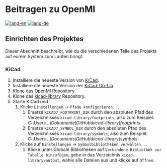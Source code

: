 # Beitragen zu OpenMI

[![lang-en](https://img.shields.io/badge/lang-en-inactive?style=for-the-badge)](CONTRIBUTING.md)
[![lang-de](https://img.shields.io/badge/lang-de-informational?style=for-the-badge)](CONTRIBUTING.de.md)

## Einrichten des Projektes

Dieser Abschnitt beschreibt, wie du die verschiedenen Teile des Projekts auf eurem System zum Laufen bringt.

### KiCad

1. Installiere die neueste Version von [KiCad](https://www.kicad.org/).
2. Installiere die neueste Version der [KiCad-Db-Lib](https://github.com/Projektanker/kicad-db-lib/releases).
3. Klone das [OpenMI]((https://github.com/OpenCleanEnergy/OpenMI.git)) Repository.
4. Klone das [kicad-library](https://github.com/OpenCleanEnergy/kicad-library) Repository.
5. Starte KiCad und
   1. Klicke `Einstellungen` -> `Pfade konfigurieren...`
      1. Ersetze `KICAD7_FOOTPRINT_DIR` durch den absoluten Pfad des Verzeichnisses `kicad-library/footprints`, also zum Beispiel: *C:\Users\...\Dokumente\GitHub\kicad-library\footprints*
      2. Ersetze `KICAD7_SYMBOL_DIR` durch den absoluten Pfad des Verzeichnisses `kicad-library/symbols`, also zum Beispiel: *C:\Users\...\Documents\GitHub\kicad-library\symbols*
   2. Klicke auf `Einstellungen` -> `Symbolbibliotheken verwalten...`
      1. Klicke unter Globale Bibliotheken auf `Vorhandene Bibliothek zur Tabelle hinzufügen`, gehe in das Verzeichnis `kicad-library/output`, wähle alle Dateien aus und klicke auf `Öffnen`.